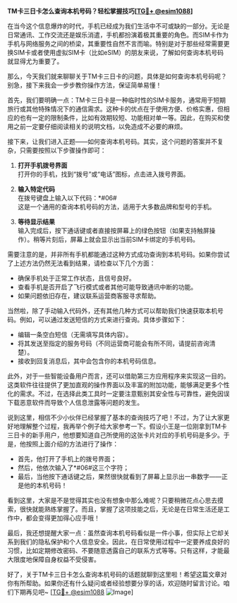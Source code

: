 **TM卡三日卡怎么查询本机号码？轻松掌握技巧[[TG💪+ @esim1088](https://t.me/s/esim1088)]**

在当今这个信息爆炸的时代，手机已经成为我们生活中不可或缺的一部分。无论是日常通讯、工作交流还是娱乐消遣，手机都扮演着极其重要的角色。而SIM卡作为手机与网络服务之间的桥梁，其重要性自然不言而喻。特别是对于那些经常需要更换SIM卡或者使用虚拟SIM卡（比如eSIM）的朋友来说，了解如何查询本机号码就显得尤为重要了。

那么，今天我们就来聊聊关于TM卡三日卡的问题，具体是如何查询本机号码呢？别急，接下来我会一步步教你操作方法，保证简单易懂！

首先，我们要明确一点：TM卡三日卡是一种临时性的SIM卡服务，通常用于短期旅行或其他特殊情况下的通信需求。这种卡的优点在于使用方便、价格实惠，但相应的也有一定的限制条件，比如有效期较短、功能相对单一等。因此，在购买和使用之前一定要仔细阅读相关的说明文档，以免造成不必要的麻烦。

接下来，让我们进入正题——如何查询本机号码。其实，这个问题的答案并不复杂，只需要按照以下步骤操作即可：

1. **打开手机拨号界面**  
   打开你的手机，找到“拨号”或“电话”图标，点击进入拨号界面。

2. **输入特定代码**  
   在拨号键盘上输入以下代码：*#06#  
   这是一个通用的查询本机号码的方法，适用于大多数品牌和型号的手机。

3. **等待显示结果**  
   输入完成后，按下通话键或者直接按屏幕上的绿色按钮（如果支持触屏操作）。稍等片刻后，屏幕上就会显示出当前SIM卡绑定的手机号码。

需要注意的是，并非所有手机都能通过这种方式成功查询到本机号码。如果你尝试了上述方法仍然无法看到结果，请检查以下几个方面：
- 确保手机处于正常工作状态，且信号良好。
- 查看手机是否开启了飞行模式或者其他可能导致通讯中断的功能。
- 如果问题依旧存在，建议联系运营商客服寻求帮助。

当然啦，除了手动输入代码外，还有其他几种方式可以帮助我们快速获取本机号码。例如，可以通过发送短信的方式来进行查询。具体步骤如下：
- 编辑一条空白短信（无需填写具体内容）。
- 将其发送至指定的服务号码（不同运营商可能会有所不同，请提前咨询清楚）。
- 接收到回复消息后，其中会包含你的本机号码信息。

此外，对于一些智能设备用户而言，还可以借助第三方应用程序来实现这一目的。这类软件往往提供了更加直观的操作界面以及丰富的附加功能，能够满足更多个性化的需求。不过，在选择此类工具时一定要注意甄别其安全性与可靠性，避免因误下载恶意软件而导致个人信息泄露等问题的发生。

说到这里，相信不少小伙伴已经掌握了基本的查询技巧了吧！不过，为了让大家更好地理解整个过程，我再举个例子给大家参考一下。假设小王是一位刚拿到TM卡三日卡的新手用户，他想要知道自己所使用的这张卡片对应的手机号码是多少。于是，他按照上面介绍的方法进行了操作：
- 首先，他打开了手机上的拨号界面；
- 然后，他依次输入了*#06#这三个字符；
- 最后，当他按下通话键之后，果然很快就看到了屏幕上显示出一串数字——正是他的本机号码！

看到这里，大家是不是觉得其实也没有想象中那么难呢？只要稍微花点心思去摸索，很快就能熟练掌握了。而且，掌握了这项技能之后，无论是在日常生活还是工作中，都会变得更加得心应手哦！

最后，我还想提醒大家一点：虽然查询本机号码看似是一件小事，但实际上它却关系到我们的隐私保护和个人信息安全。因此，在日常使用过程中一定要养成良好的习惯，比如定期修改密码、不要随意透露自己的联系方式等等。只有这样，才能最大限度地保障自身权益不受侵害。

好了，关于TM卡三日卡怎么查询本机号码的话题就聊到这里啦！希望这篇文章对你有所帮助。如果你还有什么疑问或者经验想要分享的话，欢迎随时留言讨论。咱们下期再见吧~ [[TG💪+ @esim1088](https://t.me/s/esim1088) ![Image](https://i.postimg.cc/4NQfJmqS/Snipaste-2025-05-13-00-14-12.png)]